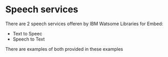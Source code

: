 # Speech services

There are 2 speech services offeren by IBM Watsome Libraries for Embed:

-   Text to Speec
-   Speech to Text

There are examples of both provided in these examples
